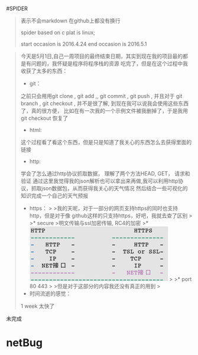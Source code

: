 #SPIDER
>表示不会markdown 在github上都没有换行
>
>spider based on c
>plat is linux;
>
>start occasion is 2016.4.24
>end occasion is 2016.5.1

>今天是5月1日,自己一周项目的最终结束日期，其实到现在我的项目最的都是有问题的，我怀疑是程序将程序栈的资源
>吃完了，但是在这个过程中我收获了太多的东西：
>
>
>* git：
>
>之前只会用用git clone   ,  git add ,,  git commit  ,  git push   ,  并且对于 git branch , git checkout , 并不是很了解,
>到现在我可以说我会使用这些东西了，真的很方便， 比如在有一次我的一个示例文件被我删掉了，于是我用git checkout 恢复了
>
>* html:
>
>这个过程看了看这个东西，但是只是知道了我关心的东西怎么去获得里面的链接
>
>* http:
>
>学会了怎么通过http协议抓取数据， 理解了两个方法HEAD, GET， 请求和验证
>通过这里我觉得我的json解析也可以拿出来再做,我可以利用http协议，抓取json数据包，从而获得我关心的天气情况
>然后结合一些可视化的知识完成一个自己的天气预报
>
>
>* https：
       >
       >我的天呢，对于一部分的网页支持https的同时也支持http，但是对于像 github这样的只支持https，好吧，我就去查了区别
       >
      >* secure
      >明文传输与ssl加密传输, RC4的加密
      >* ![Alt text](http.png )
      >
      >* port 80 443
     >
      >但是对于这部分的内容我还没有真正的用到 
      >
>* 时间流逝的感觉：
>
>1 week  太快了



未完成
# netBug
